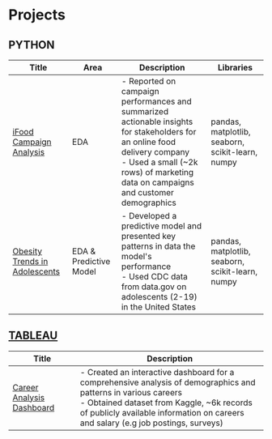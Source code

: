 # Projects

## PYTHON
|         Title                   |  Area     |  Description        | Libraries|
|--------------------------------------|------|----------|-----|
| [iFood Campaign Analysis](https://github.com/DottL/iFoodCampaign) | EDA | - Reported on campaign performances and summarized actionable insights for stakeholders for an online food delivery company <br> - Used a small (~2k rows) of marketing data on campaigns and customer demographics| pandas, matplotlib, seaborn, scikit-learn, numpy|
| [Obesity Trends in Adolescents](https://github.com/DottL/ObesityAdolescents/) | EDA & Predictive Model | - Developed a predictive model and presented key patterns in data the model's performance<br>- Used CDC data from data.gov on adolescents (2-19) in the United States|pandas, matplotlib, seaborn, scikit-learn, numpy|

## [TABLEAU](https://public.tableau.com/app/profile/ly.nguyen7333/vizzes)
|            Title                  |  Description     |
|--------------------------------------|------|
| [Career Analysis Dashboard](https://public.tableau.com/app/profile/ly.nguyen7333/viz/CareerAnalysis_17373683727380/DegreeDashboard) | - Created an interactive dashboard for a comprehensive analysis of demographics and patterns in various careers<br>- Obtained dataset from Kaggle, ~6k records of publicly available information on careers and salary (e.g job postings, surveys)|
